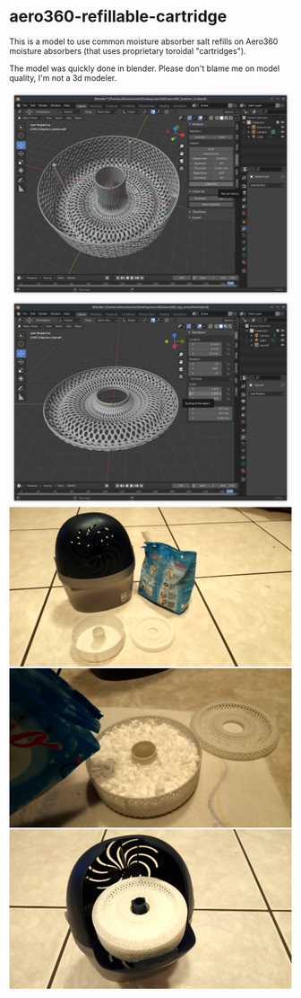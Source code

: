 # aero360-refillable-cartridge

This is a model to use common moisture absorber salt refills on Aero360 moisture absorbers (that uses proprietary toroidal "cartridges").

The model was quickly done in blender. Please don't blame me on model quality, I'm not a 3d modeler.

![](/[photos]/aero360_bottom_v2_screenshot.png)
![](/[photos]/aero360_top_v2_screenshot.png)
![](/[photos]/IMG_20210118_200350.jpg)
![](/[photos]/IMG_20210118_200632.jpg)
![](/[photos]/IMG_20210118_200737.jpg)